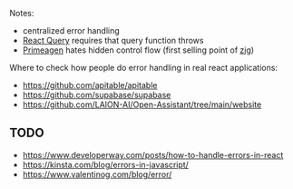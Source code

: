 Notes:

- centralized error handling
- [React Query][rq] requires that query function throws
- [Primeagen][zig-prime] hates hidden control flow (first selling point of [zig])

Where to check how people do error handling in real react applications:

- https://github.com/apitable/apitable
- https://github.com/supabase/supabase
- https://github.com/LAION-AI/Open-Assistant/tree/main/website

[zig-prime]: https://www.youtube.com/watch?v=alp_Sx5qhn0
[zig]: https://ziglang.org/
[rq]: https://react-query-v3.tanstack.com/guides/query-functions#handling-and-throwing-errors

## TODO

- https://www.developerway.com/posts/how-to-handle-errors-in-react
- https://kinsta.com/blog/errors-in-javascript/
- https://www.valentinog.com/blog/error/
